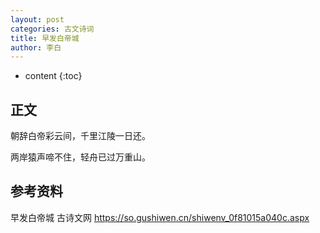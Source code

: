 ```yaml
---
layout: post
categories: 古文诗词
title: 早发白帝城
author: 李白
---
```

* content
{:toc}

## 正文

朝辞白帝彩云间，千里江陵一日还。

两岸猿声啼不住，轻舟已过万重山。

## 参考资料

早发白帝城  古诗文网 <https://so.gushiwen.cn/shiwenv_0f81015a040c.aspx>

